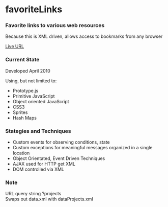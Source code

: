 # favoriteLinks
<h3>Favorite links to various web resources</h3>
<p>Because this is XML driven, allows access to bookmarks from any browser</p>

<p><a href="http://jvmqueue.com/favoriteLinks/site/">Live URL</a></p>


<h3>Current State</h3>
<p>Developed April 2010</p>
<p>Using, but not limited to:</p>
<ul>
	<li>Prototype.js</li>
	<li>Primitive JavaScript</li>
	<li>Object oriented JavaScript</li>
	<li>CSS3</li>	
	<li>Sprites</li>	
	<li>Hash Maps</li>
</ul>
<h3>Stategies and Techniques</h3>
<ul>
	<li>Custom events for observing conditions, state</li>
	<li>Custom exceptions for meaningful messages organized in a single location</li>
	<li>Object Orientated, Event Driven Techniques</li>
	<li>AJAX used for HTTP get XML</li>
	<li>DOM controlled via XML</li>
</ul>
<h3>Note</h3>
<span style="display:block;">URL query string ?projects</span>
<span>Swaps out data.xml with dataProjects.xml</span>


 

 
